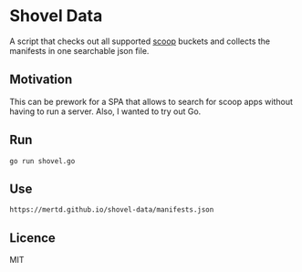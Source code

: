 # Shovel Data

A script that checks out all supported [scoop](https://scoop.sh/) buckets and collects the manifests in one searchable json file.

## Motivation

This can be prework for a SPA that allows to search for scoop apps without having to run a server. Also, I wanted to try out Go.

## Run

`go run shovel.go`

## Use

`https://mertd.github.io/shovel-data/manifests.json`

## Licence

MIT